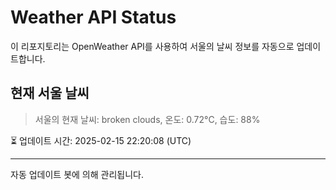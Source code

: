 
# Weather API Status

이 리포지토리는 OpenWeather API를 사용하여 서울의 날씨 정보를 자동으로 업데이트합니다.

## 현재 서울 날씨
> 서울의 현재 날씨: broken clouds, 온도: 0.72°C, 습도: 88%

⏳ 업데이트 시간: 2025-02-15 22:20:08 (UTC)

---
자동 업데이트 봇에 의해 관리됩니다.
